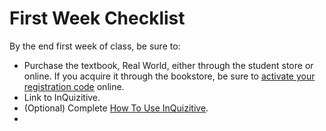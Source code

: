 # First Week Checklist


By the end first week of class, be sure to:

- Purchase the textbook, Real World, either through the student store or online. If you acquire it through the bookstore, be sure to [activate your registration code](https://digital.wwnorton.com/realworld7) online. 
- Link to InQuizitive.
- (Optional) Complete [How To Use InQuizitive](https://ncia.wwnorton.com/111835).
-

